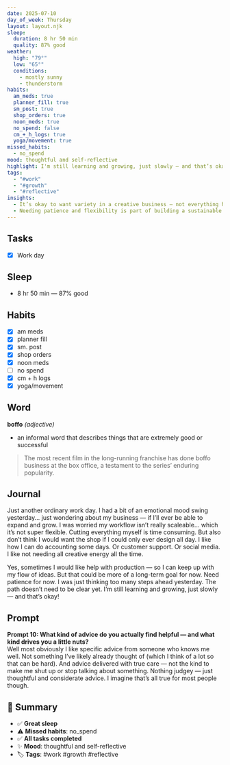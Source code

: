 ```yaml
---
date: 2025-07-10
day_of_week: Thursday
layout: layout.njk
sleep:
  duration: 8 hr 50 min
  quality: 87% good
weather:
  high: "79°"
  low: "65°"
  conditions:
    - mostly sunny
    - thunderstorm
habits:
  am_meds: true
  planner_fill: true
  sm_post: true
  shop_orders: true
  noon_meds: true
  no_spend: false
  cm_+_h_logs: true
  yoga/movement: true
missed_habits:
  - no_spend
mood: thoughtful and self-reflective
highlight: I'm still learning and growing, just slowly — and that’s okay!
tags:
  - "#work"
  - "#growth"
  - "#reflective"
insights:
  - It’s okay to want variety in a creative business — not everything has to revolve around design alone.
  - Needing patience and flexibility is part of building a sustainable workflow.
---
```


## Tasks
- [x] Work day  

## Sleep
- 8 hr 50 min — 87% good

## Habits
- [x] am meds  
- [x] planner fill  
- [x] sm. post  
- [x] shop orders  
- [x] noon meds  
- [ ] no spend  
- [x] cm + h logs  
- [x] yoga/movement  

## Word
**boffo** *(adjective)*  
- an informal word that describes things that are extremely good or successful  
> The most recent film in the long-running franchise has done boffo business at the box office, a testament to the series’ enduring popularity.

## Journal
Just another ordinary work day. I had a bit of an emotional mood swing yesterday... just wondering about my business — if I’ll ever be able to expand and grow. I was worried my workflow isn’t really scaleable... which it’s not super flexible. Cutting everything myself is time consuming. But also don’t think I would want the shop if I could only ever design all day. I like how I can do accounting some days. Or customer support. Or social media. I like not needing all creative energy all the time. 

Yes, sometimes I would like help with production — so I can keep up with my flow of ideas. But that could be more of a long-term goal for now. Need patience for now. I was just thinking too many steps ahead yesterday. The path doesn’t need to be clear yet. I’m still learning and growing, just slowly — and that’s okay!

## Prompt
**Prompt 10: What kind of advice do you actually find helpful — and what kind drives you a little nuts?**  
Well most obviously I like specific advice from someone who knows me well. Not something I’ve likely already thought of (which I think of a lot so that can be hard). And advice delivered with true care — not the kind to make me shut up or stop talking about something. Nothing judgey — just thoughtful and considerate advice. I imagine that’s all true for most people though.

## 📌 Summary
- ✅ **Great sleep**
- ⚠️ **Missed habits**: no_spend
- ✅ **All tasks completed**
- ✨ **Mood**: thoughtful and self-reflective
- 🏷️ **Tags**: #work #growth #reflective